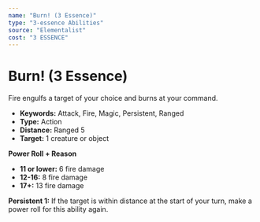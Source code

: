 ```yaml
---
name: "Burn! (3 Essence)"
type: "3-essence Abilities"
source: "Elementalist"
cost: "3 ESSENCE"
---
```


# Burn! (3 Essence)

Fire engulfs a target of your choice and burns at your command.

- **Keywords:** Attack, Fire, Magic, Persistent, Ranged
- **Type:** Action
- **Distance:** Ranged 5
- **Target:** 1 creature or object

**Power Roll + Reason**

- **11 or lower:** 6 fire damage
- **12-16:** 8 fire damage
- **17+:** 13 fire damage

**Persistent 1:** If the target is within distance at the start of your turn, make a power roll for this ability again.
